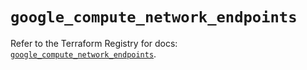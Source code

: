 # `google_compute_network_endpoints`

Refer to the Terraform Registry for docs: [`google_compute_network_endpoints`](https://registry.terraform.io/providers/hashicorp/google/5.38.0/docs/resources/compute_network_endpoints).
